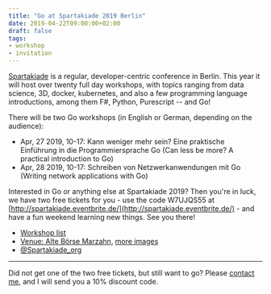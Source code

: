 ```yaml
---
title: "Go at Spartakiade 2019 Berlin"
date: 2019-04-22T09:00:00+02:00
draft: false
tags:
- workshop
- invitation
---
```


[Spartakiade](https://spartakiade.org/) is a regular, developer-centric
conference in Berlin. This year it will host over twenty full day workshops,
with topics ranging from data science, 3D, docker, kubernetes, and also a few
programming language introductions, among them F#, Python, Purescript -- and Go!

There will be two Go workshops (in English or German, depending on the audience):

* Apr, 27 2019, 10-17: Kann weniger mehr sein? Eine praktische Einführung in
  die Programmiersprache Go (Can less be more? A practical introduction to Go)
* Apr, 28 2019, 10-17: Schreiben von Netzwerkanwendungen mit Go (Writing network
  applications with Go)

Interested in Go or anything else at Spartakiade 2019? Then you're in luck, we
have two free tickets for you - use the code W7UJQS55 at
[http://spartakiade.eventbrite.de/](http://spartakiade.eventbrite.de/) - and
have a fun weekend learning new things. See you there!

* [Workshop list](https://spartakiade.org/)
* [Venue: Alte Börse
  Marzahn](https://twitter.com/Spartakiade_org/status/1095025512441921536),
[more images](https://duckduckgo.com/?q=Alte%2BB%C3%B6rse%2BMarzahn&t=h_&iax=images&ia=images)
* [@Spartakiade_org](https://twitter.com/Spartakiade_org)

----

Did not get one of the two free tickets, but still want to go? Please [contact
me](https://twitter.com/cvvfj), and I will send you a 10% discount code.
